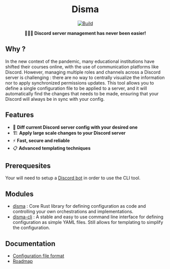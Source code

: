 <div align="center">

# Disma

[![Build](https://github.com/vigenere23/disma/actions/workflows/build.yml/badge.svg?branch=master)](https://github.com/vigenere23/disma/actions/workflows/build.yml)

**👨🏼‍🔧 Discord server management has never been easier!**

</div>

## Why ?

In the new context of the pandemic, many educational institutions have shifted their courses online, with the use of communication platforms like Discord. However, managing multiple roles and channels across a Discord server is challenging : there are no way to centrally visualize the information nor to apply synchronized permissions updates. This tool allows you to define a single configuration file to be applied to a server, and it will automatically find the changes that needs to be made, ensuring that your Discord will always be in sync with your config.

## Features

- 📜 **Diff current Discord server config with your desired one**
- 🏗️ **Apply large scale changes to your Discord server**
- ⚡ **Fast, secure and reliable**
- 📋 **Advanced templating techniques**

## Prerequesites

Your will need to setup a [Discord bot](./docs/bot.md) in order to use the CLI tool.

## Modules

- [disma](./disma) : Core Rust library for defining configuration as code and controlling your own orchestrations and implementations.
- [disma-cli](./disma-cli) : A stable and easy to use command line interface for defining configuration as simple YAML files. Still allows for templating to simplify the configuration.

## Documentation

- [Configuration file format](./docs/config.md)
- [Roadmap](./docs/roadmap.md)
